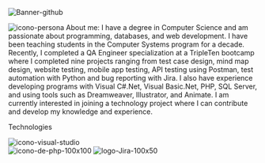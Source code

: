 

![Banner-github](https://github.com/user-attachments/assets/b551255e-f96a-4c43-a970-80fc52c0b4f9)

![icono-persona](https://github.com/user-attachments/assets/0e7fc533-f925-46d8-bd5d-5c81fa4fde0c)  About me:
I have a degree in Computer Science and am passionate about programming, databases, and web development. I have been teaching students in the Computer Systems program for a decade. Recently, I completed a QA Engineer specialization at a TripleTen bootcamp where I completed nine projects ranging from test case design, mind map design, website testing, mobile app testing, API testing using Postman, test automation with Python and bug reporting with Jira. I also have experience developing programs with Visual C#.Net, Visual Basic.Net, PHP, SQL Server, and using tools such as Dreamweaver, Illustrator, and Animate. I am currently interested in joining a technology project where I can contribute and develop my knowledge and experience.

Technologies

![icono-visual-studio](https://github.com/user-attachments/assets/f25a6d90-83e0-458b-8c86-6880f20d0e26)  
![icono-de-php-100x100](https://github.com/user-attachments/assets/ce9eb646-754b-49a1-b7a2-32054c79e270)
![logo-Jira-100x50](https://github.com/user-attachments/assets/9a9c3d48-d72e-4a27-9acc-1f49e5dd5cca)


